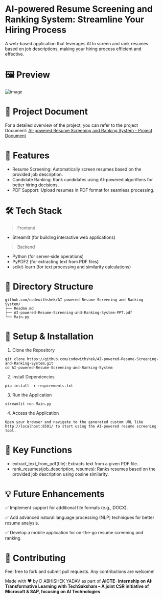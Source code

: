 # AI-powered Resume Screening and Ranking System: Streamline Your Hiring Process
A web-based application that leverages AI to screen and rank resumes based on job descriptions, making your hiring process efficient and effective.

# 🖼️ Preview
![image](https://github.com/user-attachments/assets/1277d71c-9f92-4be0-accc-1f52c75efd9c)

# 📑 Project Document
For a detailed overview of the project, you can refer to the project Document:
[AI-powered Resume Screening and Ranking System - Project Document](AI-powered-Resume-Screening-and-Ranking-System.pdf)

# 🚀 Features
* Resume Screening: Automatically screen resumes based on the provided job description.
* Candidate Ranking: Rank candidates using AI-powered algorithms for better hiring decisions.
* PDF Support: Upload resumes in PDF format for seamless processing.

# 🛠 Tech Stack
> Frontend
* Streamlit (for building interactive web applications)
> Backend
* Python (for server-side operations)
* PyPDF2 (for extracting text from PDF files)
* scikit-learn (for text processing and similarity calculations)

# 📂 Directory Structure
```
github.com/codewithshek/AI-powered-Resume-Screening-and-Ranking-System/
├── Readme.md
├── AI-powered-Resume-Screening-and-Ranking-System-PPT.pdf
└── Main.py
 ```
# 📌 Setup & Installation

1. Clone the Repository
```
git clone https://github.com/codewithshek/AI-powered-Resume-Screening-and-Ranking-System.git
cd AI-powered-Resume-Screening-and-Ranking-System
```
2. Install Dependencies
```
pip install -r requirements.txt
```
3. Run the Application
```
streamlit run Main.py
```
4. Access the Application
```
Open your browser and navigate to the generated custom URL like http://localhost:8501/ to start using the AI-powered resume screening tool.
```

# 📜 Key Functions

* extract_text_from_pdf(file): Extracts text from a given PDF file.
* rank_resumes(job_description, resumes): Ranks resumes based on the provided job description using cosine similarity.

# 💡 Future Enhancements
✅ Implement support for additional file formats (e.g., DOCX).

✅ Add advanced natural language processing (NLP) techniques for better resume analysis.

✅ Develop a mobile application for on-the-go resume screening and ranking.

# 🤝 Contributing
Feel free to fork and submit pull requests. Any contributions are welcome!

Made with ❤️ by D ABHISHEK YADAV as part of **AICTE- Internship on AI: Transformative Learning with TechSaksham – A joint CSR initiative of Microsoft & SAP, focusing on AI Technologies**
